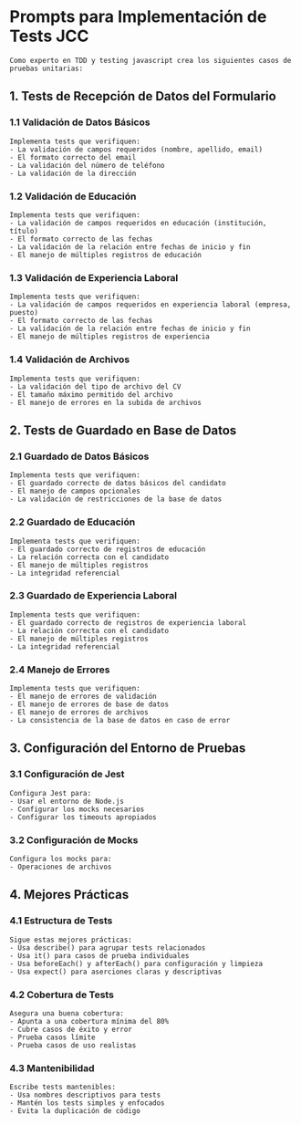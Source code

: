 # Prompts para Implementación de Tests JCC

```
Como experto en TDD y testing javascript crea los siguientes casos de pruebas unitarias:
```

## 1. Tests de Recepción de Datos del Formulario

### 1.1 Validación de Datos Básicos
```
Implementa tests que verifiquen:
- La validación de campos requeridos (nombre, apellido, email)
- El formato correcto del email
- La validación del número de teléfono
- La validación de la dirección
```

### 1.2 Validación de Educación
```
Implementa tests que verifiquen:
- La validación de campos requeridos en educación (institución, título)
- El formato correcto de las fechas
- La validación de la relación entre fechas de inicio y fin
- El manejo de múltiples registros de educación
```

### 1.3 Validación de Experiencia Laboral
```
Implementa tests que verifiquen:
- La validación de campos requeridos en experiencia laboral (empresa, puesto)
- El formato correcto de las fechas
- La validación de la relación entre fechas de inicio y fin
- El manejo de múltiples registros de experiencia
```

### 1.4 Validación de Archivos
```
Implementa tests que verifiquen:
- La validación del tipo de archivo del CV
- El tamaño máximo permitido del archivo
- El manejo de errores en la subida de archivos
```

## 2. Tests de Guardado en Base de Datos

### 2.1 Guardado de Datos Básicos
```
Implementa tests que verifiquen:
- El guardado correcto de datos básicos del candidato
- El manejo de campos opcionales
- La validación de restricciones de la base de datos
```

### 2.2 Guardado de Educación
```
Implementa tests que verifiquen:
- El guardado correcto de registros de educación
- La relación correcta con el candidato
- El manejo de múltiples registros
- La integridad referencial
```

### 2.3 Guardado de Experiencia Laboral
```
Implementa tests que verifiquen:
- El guardado correcto de registros de experiencia laboral
- La relación correcta con el candidato
- El manejo de múltiples registros
- La integridad referencial
```

### 2.4 Manejo de Errores
```
Implementa tests que verifiquen:
- El manejo de errores de validación
- El manejo de errores de base de datos
- El manejo de errores de archivos
- La consistencia de la base de datos en caso de error
```

## 3. Configuración del Entorno de Pruebas

### 3.1 Configuración de Jest
```
Configura Jest para:
- Usar el entorno de Node.js
- Configurar los mocks necesarios
- Configurar los timeouts apropiados
```

### 3.2 Configuración de Mocks
```
Configura los mocks para:
- Operaciones de archivos
```

## 4. Mejores Prácticas

### 4.1 Estructura de Tests
```
Sigue estas mejores prácticas:
- Usa describe() para agrupar tests relacionados
- Usa it() para casos de prueba individuales
- Usa beforeEach() y afterEach() para configuración y limpieza
- Usa expect() para aserciones claras y descriptivas
```

### 4.2 Cobertura de Tests
```
Asegura una buena cobertura:
- Apunta a una cobertura mínima del 80%
- Cubre casos de éxito y error
- Prueba casos límite
- Prueba casos de uso realistas
```

### 4.3 Mantenibilidad
```
Escribe tests mantenibles:
- Usa nombres descriptivos para tests
- Mantén los tests simples y enfocados
- Evita la duplicación de código
```